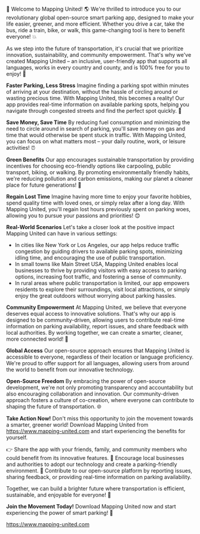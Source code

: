 🚀 Welcome to Mapping United! 🌎 We're thrilled to introduce you to our revolutionary global open-source smart parking app, designed to make your life easier, greener, and more efficient. Whether you drive a car, take the bus, ride a train, bike, or walk, this game-changing tool is here to benefit everyone! 💥

As we step into the future of transportation, it's crucial that we prioritize innovation, sustainability, and community empowerment. That's why we've created Mapping United – an inclusive, user-friendly app that supports all languages, works in every country and county, and is 100% free for you to enjoy! 🎁

**Faster Parking, Less Stress**
Imagine finding a parking spot within minutes of arriving at your destination, without the hassle of circling around or wasting precious time. With Mapping United, this becomes a reality! Our app provides real-time information on available parking spots, helping you navigate through congested streets and find the perfect spot quickly. 📍

**Save Money, Save Time**
By reducing fuel consumption and minimizing the need to circle around in search of parking, you'll save money on gas and time that would otherwise be spent stuck in traffic. With Mapping United, you can focus on what matters most – your daily routine, work, or leisure activities! ⏰

**Green Benefits**
Our app encourages sustainable transportation by providing incentives for choosing eco-friendly options like carpooling, public transport, biking, or walking. By promoting environmentally friendly habits, we're reducing pollution and carbon emissions, making our planet a cleaner place for future generations! 🌟

**Regain Lost Time**
Imagine having more time to enjoy your favorite hobbies, spend quality time with loved ones, or simply relax after a long day. With Mapping United, you'll regain lost hours previously spent on parking woes, allowing you to pursue your passions and priorities! 😊

**Real-World Scenarios**
Let's take a closer look at the positive impact Mapping United can have in various settings:

* In cities like New York or Los Angeles, our app helps reduce traffic congestion by guiding drivers to available parking spots, minimizing idling time, and encouraging the use of public transportation.
* In small towns like Main Street USA, Mapping United enables local businesses to thrive by providing visitors with easy access to parking options, increasing foot traffic, and fostering a sense of community.
* In rural areas where public transportation is limited, our app empowers residents to explore their surroundings, visit local attractions, or simply enjoy the great outdoors without worrying about parking hassles.

**Community Empowerment**
At Mapping United, we believe that everyone deserves equal access to innovative solutions. That's why our app is designed to be community-driven, allowing users to contribute real-time information on parking availability, report issues, and share feedback with local authorities. By working together, we can create a smarter, cleaner, more connected world! 🌈

**Global Access**
Our open-source approach ensures that Mapping United is accessible to everyone, regardless of their location or language proficiency. We're proud to offer support for all languages, allowing users from around the world to benefit from our innovative technology.

**Open-Source Freedom**
By embracing the power of open-source development, we're not only promoting transparency and accountability but also encouraging collaboration and innovation. Our community-driven approach fosters a culture of co-creation, where everyone can contribute to shaping the future of transportation. 🌐

**Take Action Now!**
Don't miss this opportunity to join the movement towards a smarter, greener world! Download Mapping United from https://www.mapping-united.com and start experiencing the benefits for yourself.

👉 Share the app with your friends, family, and community members who could benefit from its innovative features.
📢 Encourage local businesses and authorities to adopt our technology and create a parking-friendly environment.
💪 Contribute to our open-source platform by reporting issues, sharing feedback, or providing real-time information on parking availability.

Together, we can build a brighter future where transportation is efficient, sustainable, and enjoyable for everyone! 🌟

**Join the Movement Today!**
Download Mapping United now and start experiencing the power of smart parking! 🎉

https://www.mapping-united.com